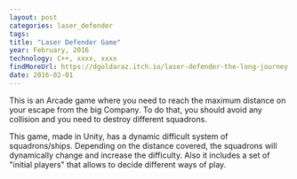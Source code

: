 ```yaml
---
layout: post
categories: laser_defender
tags:
title: "Laser Defender Game"
year: February, 2016
technology: C++, xxxx, xxxx
findMoreUrl: https://dgoldaraz.itch.io/laser-defender-the-long-journey
date: 2016-02-01
---
```


This is an Arcade game where you need to reach the maximum distance on your escape from the big Company. To do that, you should avoid any collision and you need to destroy different squadrons. 

This game, made in Unity, has a dynamic difficult system of squadrons/ships. Depending on the distance covered, the squadrons will dynamically change and increase the difficulty. Also it includes a set of "initial players" that allows to decide different ways of play.
      